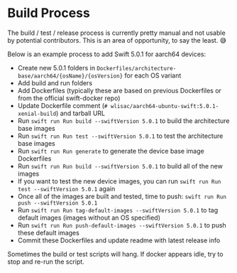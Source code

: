 # Build Process

The build / test / release process is currently pretty manual and not usable by potential contributors. This is an area of opportunity, to say the least. 😅

Below is an example process to add Swift 5.0.1 for aarch64 devices:

- Create new 5.0.1 folders in `Dockerfiles/architecture-base/aarch64/{osName}/{osVersion}` for each OS variant
- Add build and run folders
- Add Dockerfiles (typically these are based on previous Dockerfiles or from the official swift-docker repo)
- Update Dockerfile comment (`# wlisac/aarch64-ubuntu-swift:5.0.1-xenial-build`) and tarball URL
- Run `swift run Run build --swiftVersion 5.0.1` to build the architecture base images
- Run `swift run Run test --swiftVersion 5.0.1` to test the architecture base images
- Run `swift run Run generate` to generate the device base image Dockerfiles
- Run `swift run Run build --swiftVersion 5.0.1` to build all of the new images
- If you want to test the new device images, you can run `swift run Run test --swiftVersion 5.0.1` again
- Once all of the images are built and tested, time to push: `swift run Run push --swiftVersion 5.0.1`
- Run `swift run Run tag-default-images --swiftVersion 5.0.1` to tag default images (images without an OS specified)
- Run `swift run Run push-default-images --swiftVersion 5.0.1` to push these default images
- Commit these Dockerfiles and update readme with latest release info

Sometimes the build or test scripts will hang. If docker appears idle, try to stop and re-run the script.
